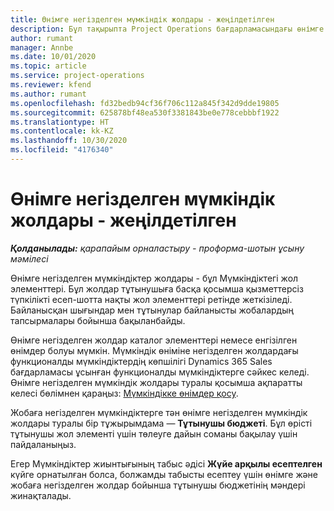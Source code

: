 ```yaml
---
title: Өнімге негізделген мүмкіндік жолдары - жеңілдетілген
description: Бұл тақырыпта Project Operations бағдарламасындағы өнімге негізделген мүмкіндік жолдарының элементтері туралы ақпарат берілген.
author: rumant
manager: Annbe
ms.date: 10/01/2020
ms.topic: article
ms.service: project-operations
ms.reviewer: kfend
ms.author: rumant
ms.openlocfilehash: fd32bedb94cf36f706c112a845f342d9dde19805
ms.sourcegitcommit: 625878bf48ea530f3381843be0e778cebbbf1922
ms.translationtype: HT
ms.contentlocale: kk-KZ
ms.lasthandoff: 10/30/2020
ms.locfileid: "4176340"
---
```

# <a name="product-based-opportunity-lines---lite"></a>Өнімге негізделген мүмкіндік жолдары - жеңілдетілген

_**Қолданылады:** қарапайым орналастыру - проформа-шотын ұсыну мәмілесі_

Өнімге негізделген мүмкіндіктер жолдары - бұл Мүмкіндіктегі жол элементтері. Бұл жолдар тұтынушыға басқа қосымша қызметтерсіз түпкілікті есеп-шотта нақты жол элементтері ретінде жеткізіледі. Байланысқан шығындар мен тұтынулар байланысты жобалардың тапсырмалары бойынша бақыланбайды.

Өнімге негізделген жолдар каталог элементтері немесе енгізілген өнімдер болуы мүмкін. Мүмкіндік өніміне негізделген жолдардағы функционалды мүмкіндіктердің көпшілігі Dynamics 365 Sales бағдарламасы ұсынған функционалды мүмкіндіктерге сәйкес келеді. Өнімге негізделген мүмкіндік жолдары туралы қосымша ақпаратты келесі бөлімнен қараңыз: [Мүмкіндікке өнімдер қосу](https://docs.microsoft.com/dynamics365/sales-enterprise/add-products-opportunity).

Жобаға негізделген мүмкіндіктерге тән өнімге негізделген мүмкіндік жолдары туралы бір тұжырымдама — **Тұтынушы бюджеті**. Бұл өрісті тұтынушы жол элементі үшін төлеуге дайын соманы бақылау үшін пайдаланыңыз.

Егер Мүмкіндіктер жиынтығының табыс әдісі **Жүйе арқылы есептелген** күйге орнатылған болса, болжамды табысты есептеу үшін өнімге және жобаға негізделген жолдар бойынша тұтынушы бюджетінің мәндері жинақталады.
